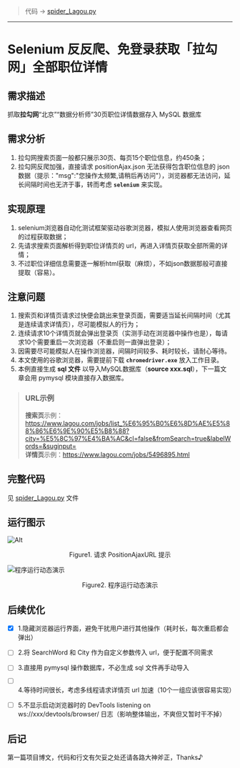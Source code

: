 >代码 &rarr;  [spider_Lagou.py](https://github.com/Newyee1994/Graceful-Python/blob/master/Web_Crawler/spider_Lagou.py) 
---

# Selenium 反反爬、免登录获取「拉勾网」全部职位详情

## 需求描述

抓取**拉勾网**“北京”“数据分析师”30页职位详情数据存入 MySQL 数据库

## 需求分析
 1. 拉勾网搜索页面一般都只展示30页、每页15个职位信息，约450条；
 2. 拉勾网反爬加强，直接请求 positionAjax.json 无法获得包含职位信息的 json 数据（提示："msg":"您操作太频繁,请稍后再访问"），浏览器都无法访问，延长间隔时间也无济于事，转而考虑 **`selenium`** 来实现。


## 实现原理
 1. selenium浏览器自动化测试框架驱动谷歌浏览器，模拟人使用浏览器查看网页的过程获取数据；
 2. 先请求搜索页面解析得到职位详情页的 url，再进入详情页获取全部所需的详情；
 3. 不过职位详细信息需要逐一解析html获取（麻烦），不如json数据那般可直接提取（容易）。


## 注意问题
 1. 搜索页和详情页请求过快便会跳出来登录页面，需要适当延长间隔时间（尤其是连续请求详情页），尽可能模拟人的行为；
 2. 连续请求10个详情页就会弹出登录页（实测手动在浏览器中操作也是），每请求10个需要重启一次浏览器（不重启则一直弹出登录）；
 3. 因需要尽可能模拟人在操作浏览器，间隔时间较多、耗时较长，请耐心等待。
 4. 本文使用的谷歌浏览器，需要提前下载 **`chromedriver.exe`** 放入工作目录。
 5. 本例直接生成 **sql 文件** 以导入MySQL数据库（**source xxx.sql**），下一篇文章会用 pymysql 模块直接存入数据库。



>### URL示例
>**搜索页**示例：https://www.lagou.com/jobs/list_%E6%95%B0%E6%8D%AE%E5%88%86%E6%9E%90%E5%B8%88?city=%E5%8C%97%E4%BA%AC&cl=false&fromSearch=true&labelWords=&suginput=<br/>
>**详情页**示例：https://www.lagou.com/jobs/5496895.html


## 完整代码
见 [spider_Lagou.py](https://github.com/Newyee1994/Graceful-Python/blob/master/Web_Crawler/spider_Lagou.py) 文件


## 运行图示
![Alt](https://img-blog.csdnimg.cn/2019031612165073.gif#pic_center)
<center>Figure1. 请求 PositionAjaxURL 提示</center>
  
![程序运行动态演示](https://img-blog.csdnimg.cn/20190318161028944.gif)
<center>Figure2. 程序运行动态演示</center>

## 后续优化

- [x] 1.隐藏浏览器运行界面，避免干扰用户进行其他操作（耗时长，每次重启都会弹出）
- [ ] 2.将 SearchWord 和 City 作为自定义参数传入 url，便于配置不同需求
- [ ] 3.直接用 pymysql 操作数据库，不必生成 sql 文件再手动导入
- [ ] 4.等待时间很长，考虑多线程请求详情页 url 加速（10个一组应该很容易实现）
- [ ] 5.不显示启动浏览器时的 DevTools listening on ws://xxx/devtools/browser/ 日志（影响整体输出，不爽但又暂时干不掉）


## 后记
第一篇项目博文，代码和行文有欠妥之处还请各路大神斧正，Thanks♪

